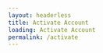 ```yaml
---
layout: headerless
title: Activate Account
loading: Activate Account
permalink: /activate
---
```

<div id="docId" class="c_activate"></div>